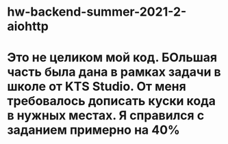 # hw-backend-summer-2021-2-aiohttp
# Это не целиком мой код. БОльшая часть была дана в рамках задачи в школе от KTS Studio. От меня требовалось дописать куски кода в нужных местах. Я справился с заданием примерно на 40%
